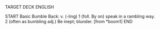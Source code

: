 TARGET DECK
ENGLISH

START
Basic
Bumble
Back: v. (-ling) 1 (foll. By on) speak in a rambling way. 2 (often as bumbling adj.) Be inept; blunder. [from *boom1]
END
